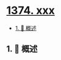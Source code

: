 # [1374. xxx](https://github.com/Tdahuyou/TNotes.leetcode/tree/main/notes/1374.%20xxx)

<!-- region:toc -->

- [1. 📝 概述](#1--概述)

<!-- endregion:toc -->

## 1. 📝 概述

